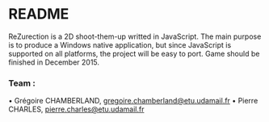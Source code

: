 # README #

ReZurection is a 2D shoot-them-up writted in JavaScript.
The main purpose is to produce a Windows native application,
but since JavaScript is supported on all platforms, the project will be easy to port.
Game should be finished in December 2015.

### Team : ###

•	Grégoire CHAMBERLAND,            gregoire.chamberland@etu.udamail.fr
•	Pierre CHARLES,                  pierre.charles@etu.udamail.fr